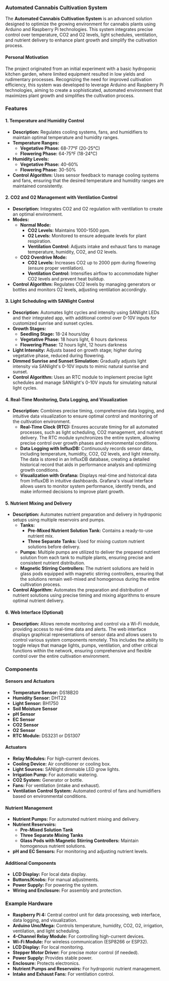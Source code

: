 ### Automated Cannabis Cultivation System

The **Automated Cannabis Cultivation System** is an advanced solution designed to optimize the growing environment for cannabis plants using Arduino and Raspberry Pi technologies. This system integrates precise control over temperature, CO2 and O2 levels, light schedules, ventilation, and nutrient delivery to enhance plant growth and simplify the cultivation process.

#### **Personal Motivation**

The project originated from an initial experiment with a basic hydroponic kitchen garden, where limited equipment resulted in low yields and rudimentary processes. Recognizing the need for improved cultivation efficiency, this system was developed to leverage Arduino and Raspberry Pi technologies, aiming to create a sophisticated, automated environment that maximizes plant growth and simplifies the cultivation process.

### **Features**

#### **1. Temperature and Humidity Control**
- **Description:** Regulates cooling systems, fans, and humidifiers to maintain optimal temperature and humidity ranges.
- **Temperature Ranges:**
  - **Vegetative Phase:** 68-77°F (20-25°C)
  - **Flowering Phase:** 64-75°F (18-24°C)
- **Humidity Levels:**
  - **Vegetative Phase:** 40-60%
  - **Flowering Phase:** 30-50%
- **Control Algorithm:** Uses sensor feedback to manage cooling systems and fans, ensuring that the desired temperature and humidity ranges are maintained consistently.

#### **2. CO2 and O2 Management with Ventilation Control**
- **Description:** Integrates CO2 and O2 regulation with ventilation to create an optimal environment.
- **Modes:**
  - **Normal Mode:**
    - **CO2 Levels:** Maintains 1000-1500 ppm.
    - **O2 Levels:** Monitored to ensure adequate levels for plant respiration.
    - **Ventilation Control:** Adjusts intake and exhaust fans to manage temperature, humidity, CO2, and O2 levels.
  - **CO2 Overdrive Mode:**
    - **CO2 Levels:** Increases CO2 up to 2000 ppm during flowering (ensure proper ventilation).
    - **Ventilation Control:** Intensifies airflow to accommodate higher CO2 levels and prevent heat buildup.
- **Control Algorithm:** Regulates CO2 levels by managing generators or bottles and monitors O2 levels, adjusting ventilation accordingly.

#### **3. Light Scheduling with SANlight Control**
- **Description:** Automates light cycles and intensity using SANlight LEDs and their integrated app, with additional control over 0-10V inputs for customized sunrise and sunset cycles.
- **Growth Stages:**
  - **Seedling Stage:** 18-24 hours/day
  - **Vegetative Phase:** 18 hours light, 6 hours darkness
  - **Flowering Phase:** 12 hours light, 12 hours darkness
- **Light Intensity:** Adjusts based on growth stage; higher during vegetative phase, reduced during flowering.
- **Dimmed Sunrise and Sunset Simulation:** Gradually adjusts light intensity via SANlight's 0-10V inputs to mimic natural sunrise and sunset.
- **Control Algorithm:** Uses an RTC module to implement precise light schedules and manage SANlight's 0-10V inputs for simulating natural light cycles.

#### **4. Real-Time Monitoring, Data Logging, and Visualization**
- **Description:** Combines precise timing, comprehensive data logging, and intuitive data visualization to ensure optimal control and monitoring of the cultivation environment.
  - **Real-Time Clock (RTC):** Ensures accurate timing for all automated processes, such as light scheduling, CO2 management, and nutrient delivery. The RTC module synchronizes the entire system, allowing precise control over growth phases and environmental conditions.
  - **Data Logging with InfluxDB:** Continuously records sensor data, including temperature, humidity, CO2, O2 levels, and light intensity. The data is stored in an InfluxDB database, creating a detailed historical record that aids in performance analysis and optimizing growth conditions.
  - **Visualization with Grafana:** Displays real-time and historical data from InfluxDB in intuitive dashboards. Grafana's visual interface allows users to monitor system performance, identify trends, and make informed decisions to improve plant growth.

#### **5. Nutrient Mixing and Delivery**
- **Description:** Automates nutrient preparation and delivery in hydroponic setups using multiple reservoirs and pumps. 
  - **Tanks:** 
    - **Pre-Mixed Nutrient Solution Tank:** Contains a ready-to-use nutrient mix.
    - **Three Separate Tanks:** Used for mixing custom nutrient solutions before delivery.
  - **Pumps:** Multiple pumps are utilized to deliver the prepared nutrient solution from each tank to multiple plants, ensuring precise and consistent nutrient distribution.
  - **Magnetic Stirring Controllers:** The nutrient solutions are held in glass pods equipped with magnetic stirring controllers, ensuring that the solutions remain well-mixed and homogenous during the entire cultivation process.
- **Control Algorithm:** Automates the preparation and distribution of nutrient solutions using precise timing and mixing algorithms to ensure optimal nutrient delivery.

#### **6. Web Interface (Optional)**
- **Description:** Allows remote monitoring and control via a Wi-Fi module, providing access to real-time data and alerts. The web interface displays graphical representations of sensor data and allows users to control various system components remotely. This includes the ability to toggle relays that manage lights, pumps, ventilation, and other critical functions within the network, ensuring comprehensive and flexible control over the entire cultivation environment.

### **Components**

#### **Sensors and Actuators**
- **Temperature Sensor:** DS18B20
- **Humidity Sensor:** DHT22
- **Light Sensor:** BH1750
- **Soil Moisture Sensor**
- **pH Sensor**
- **EC Sensor**
- **CO2 Sensor**
- **O2 Sensor**
- **RTC Module:** DS3231 or DS1307

#### **Actuators**
- **Relay Modules:** For high-current devices.
- **Cooling Device:** Air conditioner or cooling box.
- **Light Sources:** SANlight dimmable LED grow lights.
- **Irrigation Pump:** For automatic watering.
- **CO2 System:** Generator or bottle.
- **Fans:** For ventilation (intake and exhaust).
- **Ventilation Control System:** Automated control of fans and humidifiers based on environmental conditions.

#### **Nutrient Management**
- **Nutrient Pumps:** For automated nutrient mixing and delivery.
- **Nutrient Reservoirs:** 
  - **Pre-Mixed Solution Tank**
  - **Three Separate Mixing Tanks**
  - **Glass Pods with Magnetic Stirring Controllers:** Maintain homogenous nutrient solutions.
- **pH and EC Sensors:** For monitoring and adjusting nutrient levels.

#### **Additional Components**
- **LCD Display:** For local data display.
- **Buttons/Knobs:** For manual adjustments.
- **Power Supply:** For powering the system.
- **Wiring and Enclosure:** For assembly and protection.

### **Example Hardware**
- **Raspberry Pi 4:** Central control unit for data processing, web interface, data logging, and visualization.
- **Arduino Uno/Mega:** Controls temperature, humidity, CO2, O2, irrigation, ventilation, and light scheduling.
- **4-Channel Relay Module:** For controlling high-current devices.
- **Wi-Fi Module:** For wireless communication (ESP8266 or ESP32).
- **LCD Display:** For local monitoring.
- **Stepper Motor Driver:** For precise motor control (if needed).
- **Power Supply:** Provides stable power.
- **Enclosure:** Protects electronics.
- **Nutrient Pumps and Reservoirs:** For hydroponic nutrient management.
- **Intake and Exhaust Fans:** For ventilation control.
